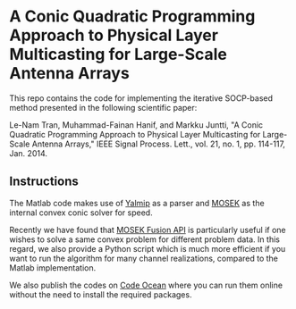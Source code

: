 # A Conic Quadratic Programming Approach to Physical Layer Multicasting for Large-Scale Antenna Arrays

This repo contains the code for implementing the iterative SOCP-based method presented in the following scientific paper:

Le-Nam Tran, Muhammad-Fainan Hanif, and Markku Juntti, "A Conic Quadratic Programming Approach to Physical Layer Multicasting for Large-Scale Antenna Arrays," IEEE Signal Process. Lett., vol. 21, no. 1, pp. 114-117, Jan. 2014. 

## Instructions
The Matlab code makes use of [Yalmip](https://yalmip.github.io/) as a parser and [MOSEK](https://www.mosek.com/) as the internal convex conic solver for speed.

Recently we have found that [MOSEK Fusion API](https://docs.mosek.com/latest/pythonfusion/index.html) is particularly useful if one wishes to solve a same convex problem for different problem data. In this regard, we also provide a Python script which is much more efficient if you want to run the algorithm for many channel realizations, compared to the Matlab implementation.

We also publish the codes on [Code Ocean](https://codeocean.com/capsule/9830614/tree/v1) where you can run them online without the need to install the required packages.
